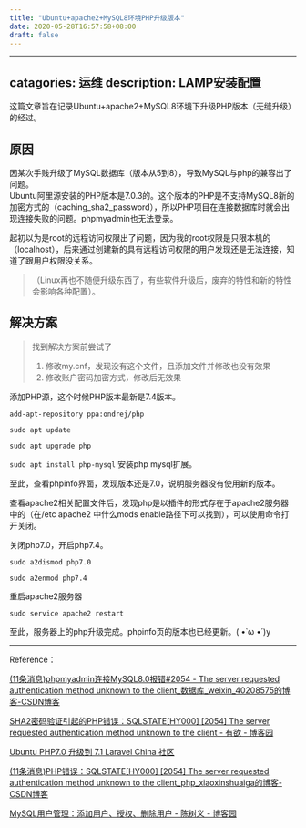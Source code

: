 ```yaml
---
title: "Ubuntu+apache2+MySQL8环境PHP升级版本"
date: 2020-05-28T16:57:58+08:00
draft: false
---
```


---
catagories: 运维
description: LAMP安装配置
---

这篇文章旨在记录Ubuntu+apache2+MySQL8环境下升级PHP版本（无缝升级）的经过。

## 原因

因某次手贱升级了MySQL数据库（版本从5到8），导致MySQL与php的兼容出了问题。  
Ubuntu阿里源安装的PHP版本是7.0.3的。这个版本的PHP是不支持MySQL8新的加密方式的（caching_sha2_password），所以PHP项目在连接数据库时就会出现连接失败的问题。phpmyadmin也无法登录。

起初以为是root的远程访问权限出了问题，因为我的root权限是只限本机的（localhost），后来通过创建新的具有远程访问权限的用户发现还是无法连接，知道了跟用户权限没关系。  

> （Linux再也不随便升级东西了，有些软件升级后，废弃的特性和新的特性会影响各种配置）。

## 解决方案

> 找到解决方案前尝试了
> 1. 修改my.cnf，发现没有这个文件，且添加文件并修改也没有效果  
> 2. 修改账户密码加密方式，修改后无效果

添加PHP源，这个时候PHP版本最新是7.4版本。

`add-apt-repository ppa:ondrej/php`

`sudo apt update`

`sudo apt upgrade php`

`sudo apt install php-mysql` 安装php mysql扩展。

至此，查看phpinfo界面，发现版本还是7.0，说明服务器没有使用新的版本。

查看apache2相关配置文件后，发现php是以插件的形式存在于apache2服务器中的（在/etc apache2 中什么mods enable路径下可以找到），可以使用命令打开关闭。

关闭php7.0，开启php7.4。

`sudo a2dismod php7.0`

`sudo a2enmod php7.4`

重启apache2服务器

`sudo service apache2 restart`

至此，服务器上的php升级完成。phpinfo页的版本也已经更新。( •̀ ω •́ )y

---

Reference：

[(11条消息)phpmyadmin连接MySQL8.0报错#2054 - The server requested authentication method unknown to the client_数据库_weixin_40208575的博客-CSDN博客](https://blog.csdn.net/weixin_40208575/article/details/84961976)

[SHA2密码验证引起的PHP错误：SQLSTATE[HY000] [2054] The server requested authentication method unknown to the client - 有欲 - 博客园](https://www.cnblogs.com/cndavidwang/p/9357684.html)

[Ubuntu PHP7.0 升级到 7.1 Laravel China 社区](https://learnku.com/articles/6845/ubuntu-php70-upgrade-to-71)

[(11条消息)PHP错误：SQLSTATE[HY000] [2054] The server requested authentication method unknown to the client_php_xiaoxinshuaiga的博客-CSDN博客](https://blog.csdn.net/xiaoxinshuaiga/article/details/82798919)

[MySQL用户管理：添加用户、授权、删除用户 - 陈树义 - 博客园](https://www.cnblogs.com/chanshuyi/p/mysql_user_mng.html)